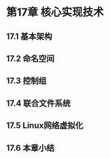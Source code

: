 # 第17章 核心实现技术

## 17.1 基本架构


## 17.2 命名空间


## 17.3 控制组


## 17.4 联合文件系统


## 17.5 Linux网络虚拟化


## 17.6 本章小结


